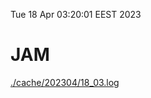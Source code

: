 Tue 18 Apr 03:20:01 EEST 2023
# JAM
<a href='./cache/202304/18_03.log'>./cache/202304/18_03.log</a>
